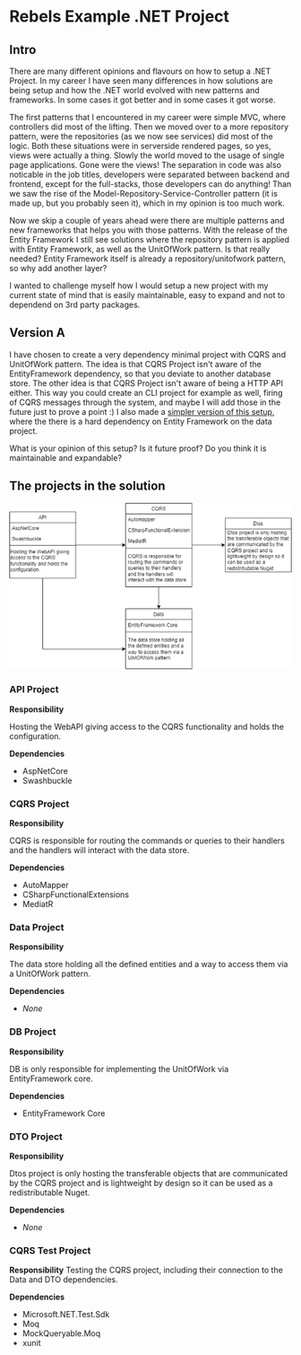 # Rebels Example .NET Project

## Intro
There are many different opinions and flavours on how to setup a .NET Project. In my career I have seen many differences in how solutions are being setup and how the .NET world evolved with new patterns and frameworks. In some cases it got better and in some cases it got worse.

The first patterns that I encountered in my career were simple MVC, where controllers did most of the lifting. Then we moved over to a more repository pattern, were the repositories (as we now see services) did most of the logic. Both these situations were in serverside rendered pages, so yes, views were actually a thing. Slowly the world moved to the usage of single page applications. Gone were the views! The separation in code was also noticable in the job titles, developers were separated between backend and frontend, except for the full-stacks, those developers can do anything! Than we saw the rise of the Model-Repository-Service-Controller pattern (it is made up, but you probably seen it), which in my opinion is too much work.

Now we skip a couple of years ahead were there are multiple patterns and new frameworks that helps you with those patterns. With the release of the Entity Framework I still see solutions where the repository pattern is applied with Entity Framework, as well as the UnitOfWork pattern. 
Is that really needed? Entity Framework itself is already a repository/unitofwork pattern, so why add another layer?

I wanted to challenge myself how I would setup a new project with my current state of mind that is easily maintainable, easy to expand and not to dependend on 3rd party packages. 

## Version A

I have chosen to create a very dependency minimal project with CQRS and UnitOfWork pattern.
The idea is that CQRS Project isn't aware of the EntityFramework dependency, so that you deviate to another database store. 
The other idea is that CQRS Project isn't aware of being a HTTP API either. This way you could create an CLI project for example as well, firing of CQRS messages through the system, and maybe I will add those in the future just to prove a point :)
I also made a [simpler version of this setup](https://github.com/ronaldbaltus/rebels-dotnet-api-example/tree/version-b), where the there is a hard dependency on Entity Framework on the data project.

What is your opinion of this setup? Is it future proof? Do you think it is maintainable and expandable?

## The projects in the solution
![Project diagram](Rebels.ExampleProject.drawio.png)
  
### API Project
__Responsibility__

Hosting the WebAPI giving access to the CQRS functionality and holds the configuration.

__Dependencies__
- AspNetCore
- Swashbuckle


### CQRS Project
__Responsibility__

CQRS is responsible for routing the commands or queries to their handlers and the handlers will interact with the data store.

__Dependencies__
- AutoMapper
- CSharpFunctionalExtensions
- MediatR

### Data Project
__Responsibility__

The data store holding all the defined entities and a way to access them via a UnitOfWork pattern.

__Dependencies__
- _None_

### DB Project
__Responsibility__

DB is only responsible for implementing the UnitOfWork via EntityFramework core.

__Dependencies__
- EntityFramework Core

### DTO Project
__Responsibility__

Dtos project is only hosting the transferable objects that are communicated by the CQRS project and is lightweight by design so it can be used as a redistributable Nuget.

__Dependencies__
- _None_

### CQRS Test Project
__Responsibility__
Testing the CQRS project, including their connection to the Data and DTO dependencies.

__Dependencies__
- Microsoft.NET.Test.Sdk
- Moq
- MockQueryable.Moq
- xunit


